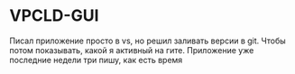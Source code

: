 # VPCLD-GUI
Писал приложение просто в vs, но решил заливать версии в git. Чтобы потом показывать, какой я активный на гите. Приложение уже последние недели три пишу, как есть время
